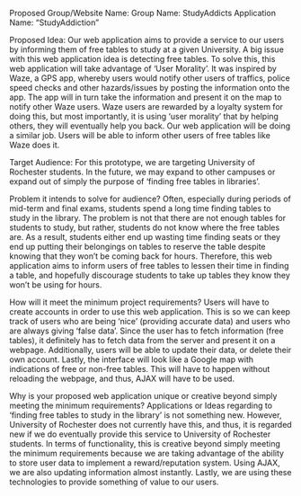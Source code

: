 Proposed Group/Website Name:
Group Name: StudyAddicts
Application Name: “StudyAddiction”

Proposed Idea:
Our web application aims to provide a service to our users by informing them of free tables to study at a given University. A big issue with this web application idea is detecting free tables. To solve this, this web application will take advantage of ‘User Morality’. It was inspired by Waze, a GPS app, whereby users would notify other users of traffics, police speed checks and other hazards/issues by posting the information onto the app. The app will in turn take the information and present it on the map to notify other Waze users. Waze users are rewarded by a loyalty system for doing this, but most importantly, it is using ‘user morality’ that by helping others, they will eventually help you back.
Our web application will be doing a similar job. Users will be able to inform other users of free tables like Waze does it. 

Target Audience:
For this prototype, we are targeting University of Rochester students. In the future, we may expand to other campuses or expand out of simply the purpose of ‘finding free tables in libraries’.

Problem it intends to solve for audience?
Often, especially during periods of mid-term and final exams, students spend a long time finding tables to study in the library. The problem is not that there are not enough tables for students to study, but rather, students do not know where the free tables are. As a result, students either end up wasting time finding seats or they end up putting their belongings on tables to reserve the table despite knowing that they won’t be coming back for hours.
Therefore, this web application aims to inform users of free tables to lessen their time in finding a table, and hopefully discourage students to take up tables they know they won’t be using for hours.

How will it meet the minimum project requirements?
Users will have to create accounts in order to use this web application. This is so we can keep track of users who are being ‘nice’ (providing accurate data) and users who are always giving ‘false data’. Since the user has to fetch information (free tables), it definitely has to fetch data from the server and present it on a webpage. Additionally, users will be able to update their data, or delete their own account. 
Lastly, the interface will look like a Google map with indications of free or non-free tables. This will have to happen without reloading the webpage, and thus, AJAX will have to be used.

Why is your proposed web application unique or creative beyond simply meeting the minimum requirements?
Applications or Ideas regarding to ‘finding free tables to study in the library’ is not something new. However, University of Rochester does not currently have this, and thus, it is regarded new if we do eventually provide this service to University of Rochester students. 
In terms of functionality, this is creative beyond simply meeting the minimum requirements because we are taking advantage of the ability to store user data to implement a reward/reputation system. Using AJAX, we are also updating information almost instantly. Lastly, we are using these technologies to provide something of value to our users.



